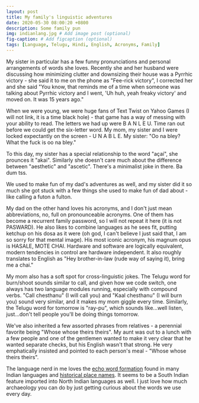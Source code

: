 ```yaml
---
layout: post
title: My family's linguistic adventures 
date: 2020-05-30 08:00:20 +0800
description: Some family pun
img: indianlang.jpg # Add image post (optional)
fig-caption: # Add figcaption (optional)
tags: [Language, Telugu, Hindi, English, Acronyms, Family]
---
```


My sister in particular has a few funny pronunciations and personal arrangements of words she loves. Recently she and her husband were discussing how minimizing clutter and downsizing their house was a Pyrrhic victory - she said it to me on the phone as "Fee-rick victory", I corrected her and she said "You know, that reminds me of a time when someone was talking about Pyrrhic victory and I went, 'Uh huh, yeah freaky victory' and moved on. It was 15 years ago."

When we were young, we were huge fans of Text Twist on Yahoo Games (I will not link, it is a time black hole) - that game has a way of messing with your ability to read. The letters we had up were B A N L E U. Time ran out before we could get the six-letter word. My mom, my sister and I were locked expectantly on the screen - U N A B L E. My sister: "Oo na bley? What the fuck is oo na bley."

To this day, my sister has a special relationship to the word "açaí", she prounces it "akai". Similarly she doesn't care much about the difference between "aesthetic" and "ascetic". There's a minimalist joke in there. Ba dum tss.

We used to make fun of my dad's adventures as well, and my sister did it so much she got stuck with a few things she used to make fun of dad about - like calling a futon a fulton.

My dad on the other hand loves his acronyms, and I don't just mean abbreviations, no, full on pronounceable acronyms. One of them has become a recurrent family password, so I will not repeat it here (it is not PASWARD). He also likes to combine languages as he sees fit, putting ketchup on his dosa as it were (oh god, I can't believe I just said that, I am so sorry for that mental image). His most iconic acronym, his magnum opus is HASALE, MOTE CHAI. Hardware and software are logically equivalent, modern tendencies in control are hardware independent. It also roughly translates to English as "Hey brother-in-law (rude way of saying it), bring me a chai."

My mom also has a soft spot for cross-linguistic jokes. The Telugu word for burn/shoot sounds similar to call, and given how we code switch, one always has two language modules running, especially with compound verbs. "Call chesthanu" (I will call you) and "Kaal chesthanu" (I will burn you) sound very similar, and it makes my mom giggle every time. Similarly, the Telugu word for tomorrow is "ray-pu", which sounds like...well listen, just...don't tell people you'll be doing things tomorrow.

We've also inherited a few assorted phrases from relatives - a perennial favorite being "Whose whose theirs theirs". My aunt was out to a lunch with a few people and one of the gentlemen wanted to make it very clear that he wanted separate checks, but his English wasn't that strong. He very emphatically insisted and pointed to each person's meal - "Whose whose theirs theirs".

The language nerd in me loves the [echo word formation](https://halshs.archives-ouvertes.fr/halshs-00449691/document) found in many Indian languages and [historical place names](https://www.google.com/search?q=jantar+mantar&oq=jantar+mantar&aqs=chrome..69i57.1796j0j1&sourceid=chrome&ie=UTF-8). It seems to be a South Indian feature imported into North Indian languages as well. I just love how much archaeology you can do by just getting curious about the words we use every day.
